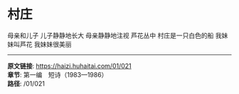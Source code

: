 # 村庄

母亲和儿子
儿子静静地长大
母亲静静地注视
芦花丛中
村庄是一只白色的船
我妹妹叫芦花
我妹妹很美丽

---

**原文链接**: https://haizi.huhaitai.com/01/021  
**章节**: 第一编　短诗（1983—1986）  
**路径**: /01/021

